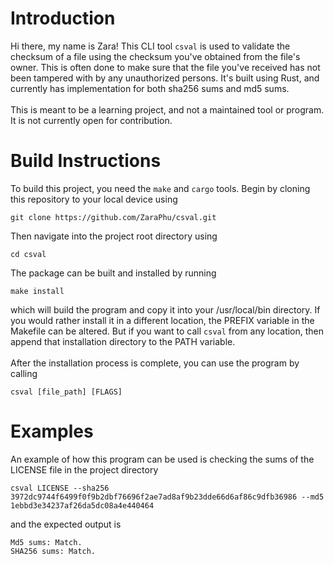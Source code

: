 # Introduction
Hi there, my name is Zara! This CLI tool ```csval``` is used to validate the checksum of a file using the checksum you've obtained from the file's owner. This is often done to make sure that the file you've received has not been tampered with by any unauthorized persons. It's built using Rust, and currently has implementation for both sha256 sums and md5 sums.\
 \
This is meant to be a learning project, and not a maintained tool or program. It is not currently open for contribution.

# Build Instructions
To build this project, you need the ```make``` and ```cargo``` tools. Begin by cloning this repository to your local device using
```
git clone https://github.com/ZaraPhu/csval.git
```
Then navigate into the project root directory using 
```
cd csval
```
The package can be built and installed by running 
```
make install
```
which will build the program and copy it into your /usr/local/bin directory. If you would rather install it in a different location, the PREFIX variable in the Makefile can be altered. But if you want to call ```csval``` from any location, then append that installation directory to the PATH variable.\
 \
After the installation process is complete, you can use the program by calling 
```
csval [file_path] [FLAGS]
```
# Examples
An example of how this program can be used is checking the sums of the LICENSE file in the project directory
```
csval LICENSE --sha256 3972dc9744f6499f0f9b2dbf76696f2ae7ad8af9b23dde66d6af86c9dfb36986 --md5 1ebbd3e34237af26da5dc08a4e440464
```
and the expected output is
```
Md5 sums: Match.
SHA256 sums: Match.
```

